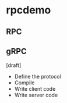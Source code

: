 # rpcdemo

## RPC

## gRPC

[draft]
- Define the protocol
- Compile
- Write client code
- Write server code